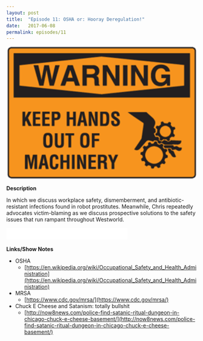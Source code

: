 ```yaml
---
layout: post
title:  "Episode 11: OSHA or: Hooray Deregulation!"
date:   2017-06-08
permalink: episodes/11
---
```


<img src="/img/episode-11.gif" alt="OSHA" width="700">

**Description**

In which we discuss workplace safety, dismemberment, and antibiotic-resistant infections found in robot prostitutes. Meanwhile, Chris repeatedly advocates victim-blaming as we discuss prospective solutions to the safety issues that run rampant throughout Westworld.

<iframe style="border: none" src="//html5-player.libsyn.com/embed/episode/id/5425449/height/50/width/640/theme/standard-mini/autonext/no/thumbnail/no/autoplay/no/preload/no/no_addthis/no/direction/backward/" height="30" width="320" scrolling="no"  allowfullscreen webkitallowfullscreen mozallowfullscreen oallowfullscreen msallowfullscreen></iframe>

**Links/Show Notes**

* OSHA
   * [https://en.wikipedia.org/wiki/Occupational_Safety_and_Health_Administration](https://en.wikipedia.org/wiki/Occupational_Safety_and_Health_Administration)
* MRSA
   * [https://www.cdc.gov/mrsa/](https://www.cdc.gov/mrsa/)
* Chuck E Cheese and Satanism: totally bullshit
   * [http://now8news.com/police-find-satanic-ritual-dungeon-in-chicago-chuck-e-cheese-basement/](http://now8news.com/police-find-satanic-ritual-dungeon-in-chicago-chuck-e-cheese-basement/)
